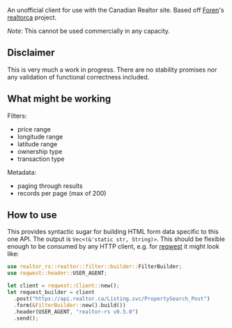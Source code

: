 An unofficial client for use with the Canadian Realtor site. Based off [Foren](https://github.com/Froren)'s [realtorca](https://github.com/Froren/realtorca) project.

_Note_: This cannot be used commercially in any capacity.

## Disclaimer
This is very much a work in progress. There are no stability promises nor any validation of functional correctness included.

## What might be working
Filters:
- price range
- longitude range
- latitude range
- ownership type
- transaction type

Metadata:
- paging through results
- records per page (max of 200)

## How to use

This provides syntactic sugar for building HTML form data specific to this one API. The output is `Vec<(&'static str, String)>`. This should be flexible enough to be consumed by any HTTP client, e.g. for [reqwest](https://lib.rs/crates/reqwest) it might look like:

```rust
use realtor_rs::realtor::filter::builder::FilterBuilder;
use reqwest::header::USER_AGENT;

let client = reqwest::Client::new();
let request_builder = client
  .post("https://api.realtor.ca/Listing.svc/PropertySearch_Post")
  .form(&FilterBuilder::new().build())
  .header(USER_AGENT, "realtor-rs v0.5.0")
  .send();
```
